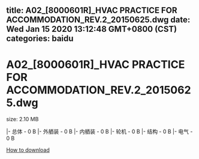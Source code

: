 
title: A02_[8000601R]_HVAC PRACTICE FOR ACCOMMODATION_REV.2_20150625.dwg
date: Wed Jan 15 2020 13:12:48 GMT+0800 (CST)    
categories: baidu
---

# A02_[8000601R]_HVAC PRACTICE FOR ACCOMMODATION_REV.2_20150625.dwg
size: 2.10 MB
 
 
|- 总体 - 0 B
|- 外舾装 - 0 B
|- 内舾装 - 0 B
|- 轮机 - 0 B
|- 结构 - 0 B
|- 电气 - 0 B

[How to download](https://bpcam.bemobtrk.com/go/2ceec3aa-1ca2-46d6-b9ff-aaa5c184517c?jno=597)